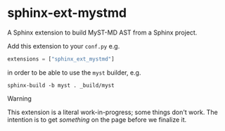 # sphinx-ext-mystmd

A Sphinx extension to build MyST-MD AST from a Sphinx project.

Add this extension to your `conf.py` e.g.
```python
extensions = ["sphinx_ext_mystmd"]
```
in order to be able to use the `myst` builder, e.g.

```shell
sphinx-build -b myst . _build/myst
```

> [!WARNING]
> This extension is a literal work-in-progress; some things don't work.
> The intention is to get _something_ on the page before we finalize it.
